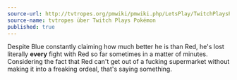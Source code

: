 ```yaml
---
source-url: http://tvtropes.org/pmwiki/pmwiki.php/LetsPlay/TwitchPlaysPokemon
source-name: tvtropes über Twitch Plays Pokémon
published: true
---
```


<p>Despite Blue constantly claiming how much better he is than Red, he's lost literally <strong>every</strong> fight with Red so far sometimes in a matter of minutes. Considering the fact that Red can't get out of a fucking supermarket without making it into a freaking ordeal, that's saying something.</p>


